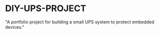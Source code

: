 # DIY-UPS-PROJECT
"A portfolio project for building a small UPS system to protect embedded devices."
